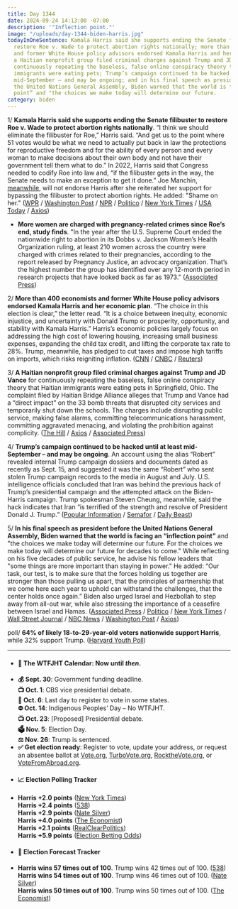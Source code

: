 ```yaml
---
title: Day 1344
date: 2024-09-24 14:13:00 -07:00
description: '"Inflection point."'
image: "/uploads/day-1344-biden-harris.jpg"
todayInOneSentence: Kamala Harris said she supports ending the Senate filibuster to
  restore Roe v. Wade to protect abortion rights nationally; more than 400 economists
  and former White House policy advisors endorsed Kamala Harris and her economic plan;
  a Haitian nonprofit group filed criminal charges against Trump and JD Vance for
  continuously repeating the baseless, false online conspiracy theory that Haitian
  immigrants were eating pets; Trump’s campaign continued to be hacked until at least
  mid-September – and may be ongoing; and in his final speech as president before
  the United Nations General Assembly, Biden warned that the world is facing an “inflection
  point” and "the choices we make today will determine our future.
category: biden
---
```


1/ **Kamala Harris said she supports ending the Senate filibuster to restore Roe v. Wade to protect abortion rights nationally**. “I think we should eliminate the filibuster for Roe,” Harris said. “And get us to the point where 51 votes would be what we need to actually put back in law the protections for reproductive freedom and for the ability of every person and every woman to make decisions about their own body and not have their government tell them what to do.” In 2022, Harris said that Congress needed to codify Roe into law and, “if the filibuster gets in the way, the Senate needs to make an exception to get it done.” Joe Manchin, [meanwhile](https://www.cnn.com/2024/09/24/politics/joe-manchin-not-endorse-harris-filibuster/index.html), will not endorse Harris after she reiterated her support for bypassing the filibuster to protect abortion rights. He added: "Shame on her." ([WPR](https://www.wpr.org/news/kamala-harris-presidential-campaign-vice-president-housing-affordability-pfas-pollution-wpr-interview) / [Washington Post](https://www.washingtonpost.com/politics/2024/09/24/harris-filibuster-abortion/) / [NPR](https://www.npr.org/2024/09/23/nx-s1-5123955/kamala-harris-abortion-roe-v-wade-filibuster) / [Politico](https://www.politico.com/news/2024/09/24/kamala-harris-filibuster-abortion-rights-00180699) / [New York Times](https://www.nytimes.com/2024/09/24/us/politics/harris-senate-filibuster-abortion-rights-roe.html) / [USA Today](https://www.usatoday.com/story/news/politics/elections/2024/09/24/kamala-harris-filibuster-abortion/75362170007/) / [Axios](https://www.axios.com/2024/09/24/harris-filibuster-abortion-trump-2024))

* **More women are charged with pregnancy-related crimes since Roe’s end, study finds**. "In the year after the U.S. Supreme Court ended the nationwide right to abortion in its Dobbs v. Jackson Women’s Health Organization ruling, at least 210 women across the country were charged with crimes related to their pregnancies, according to the report released by Pregnancy Justice, an advocacy organization. That’s the highest number the group has identified over any 12-month period in research projects that have looked back as far as 1973." ([Associated Press](https://apnews.com/article/pregnancy-crime-charges-dobbs-roe-a2aec34ac68ef582351d671a744a6ed9))

2/ **More than 400 economists and former White House policy advisors endorsed Kamala Harris and her economic plan**. “The choice in this election is clear,” the letter read. “It is a choice between inequity, economic injustice, and uncertainty with Donald Trump or prosperity, opportunity, and stability with Kamala Harris.” Harris’s economic policies largely focus on addressing the high cost of lowering housing, increasing small business expenses, expanding the child tax credit, and lifting the corporate tax rate to 28%. Trump, meanwhile, has pledged to cut taxes and impose high tariffs on imports, which risks reigniting inflation. ([CNN](https://www.cnn.com/2024/09/24/business/kamala-harris-economy-endorsement/) / [CNBC](https://www.cnbc.com/2024/09/24/harris-economists-white-house-advisors-endorsement-trump-election-policy.html) / [Reuters](https://www.reuters.com/world/us/harris-release-new-economic-proposals-this-week-us-wealth-creation-sources-say-2024-09-22/))

3/ **A Haitian nonprofit group filed criminal charges against Trump and JD Vance** for continuously repeating the baseless, false online conspiracy theory that Haitian immigrants were eating pets in Springfield, Ohio. The complaint filed by Haitian Bridge Alliance alleges that Trump and Vance had a “direct impact” on the 33 bomb threats that disrupted city services and temporarily shut down the schools. The charges include disrupting public service, making false alarms, committing telecommunications harassment, committing aggravated menacing, and violating the prohibition against complicity. ([The Hill](https://thehill.com/latino/4897028-haitian-immigrants-springfield-ohio-criminal/) / [Axios](https://www.axios.com/2024/09/24/haitian-group-charges-trump-vance) / [Associated Press](https://apnews.com/article/haitian-immigrants-springfield-charges-trump-vance-012af00a8677da5caed55d03e8779774))

4/ **Trump’s campaign continued to be hacked until at least mid-September – and may be ongoing**. An account using the alias “Robert” revealed internal Trump campaign dossiers and documents dated as recently as Sept. 15, and suggested it was the same “Robert” who sent stolen Trump campaign records to the media in August and July. U.S. intelligence officials concluded that Iran was behind the previous hack of Trump’s presidential campaign and the attempted attack on the Biden-Harris campaign. Trump spokesman Steven Cheung, meanwhile, said the hack indicates that Iran “is terrified of the strength and resolve of President Donald J. Trump.” ([Popular Information](https://popular.info/p/trump-campaign-hack) / [Semafor](https://www.semafor.com/article/09/23/2024/trump-hack-continued-into-last-week) / [Daily Beast](https://www.thedailybeast.com/trump-campaign-was-hacked-again-in-the-last-10-days))

5/ **In his final speech as president before the United Nations General Assembly, Biden warned that the world is facing an “inflection point”** and "the choices we make today will determine our future. For the choices we make today will determine our future for decades to come." While reflecting on his five decades of public service, he advise his fellow leaders that "some things are more important than staying in power." He added: “Our task, our test, is to make sure that the forces holding us together are stronger than those pulling us apart, that the principles of partnership that we come here each year to uphold can withstand the challenges, that the center holds once again.” Biden also urged Israel and Hezbollah to step away from all-out war, while also stressing the importance of a ceasefire between Israel and Hamas. ([Associated Press](https://apnews.com/article/biden-un-general-assembly-ukraine-israel-gaza-4e4e839c3cdd4edd7543aea84af2346f) / [Politico](https://www.politico.com/news/2024/09/24/bidens-final-un-address-00180685) / [New York Times](https://www.nytimes.com/live/2024/09/24/world/unga-2024-biden) / [Wall Street Journal](https://www.wsj.com/world/biden-facing-mounting-global-problems-tells-u-n-things-can-get-better-f0417fc6) / [NBC News](https://www.nbcnews.com/politics/white-house/biden-deliver-final-un-general-assembly-speech-global-turmoil-election-rcna172231) / [Washington Post](https://www.washingtonpost.com/politics/2024/09/24/biden-united-nations-general-assembly-israel-hezbollah/) / [Axios](https://www.axios.com/2024/09/24/biden-un-general-assembly-speech))

poll/ **64% of likely 18-to-29-year-old voters nationwide support Harris**, while 32% support Trump. ([Harvard Youth Poll](https://iop.harvard.edu/youth-poll/48th-edition-fall-2024))

---

* #### 📅 The WTFJHT Calendar: Now until *then*. 
* **💰 Sept. 30**: Government funding deadline. \
**📺 Oct. 1**: CBS vice presidential debate. \
**📆 Oct. 6**: Last day to register to vote in some states. \
**⛔️ Oct. 14**: Indigenous Peoples’ Day – No WTFJHT. \
**📺 Oct. 23**: [Proposed] Presidential debate. \
**🗳️ Nov. 5**: Election Day. \
**⚖️ Nov. 26**: Trump is sentenced. 
* **✅ Get election ready**: Register to vote, update your address, or request an absentee ballot at [Vote.org](https://www.vote.org/), [TurboVote.org](https://turbovote.org/), [RocktheVote.org](https://www.rockthevote.org/), or [VoteFromAbroad.org](https://www.votefromabroad.org/).
* #### 📈 Election Polling Tracker
* **Harris +2.0 points** ([New York Times](https://www.nytimes.com/interactive/2024/us/elections/polls-president.html)) \
**Harris +2.4 points** ([538](https://projects.fivethirtyeight.com/polls/president-general/2024/national/)) \
**Harris +2.9 points** ([Nate Silver](https://www.natesilver.net/p/nate-silver-2024-president-election-polls-model)) \
**Harris +4.0 points** ([The Economist](https://www.economist.com/interactive/us-2024-election/trump-harris-polls)) \
**Harris +2.1 points** ([RealClearPolitics](https://www.realclearpolling.com/polls/president/general/2024/trump-vs-harris)) \
**Harris +5.9 points** ([Election Betting Odds](https://www.electionbettingodds.com/))
* #### 🔮 Election Forecast Tracker
* **Harris wins 57 times out of 100**. Trump wins 42 times out of 100. ([538](https://projects.fivethirtyeight.com/2024-election-forecast/)) \
**Harris wins 54 times out of 100**. Trump wins 46 times out of 100. ([Nate Silver](https://www.natesilver.net/p/nate-silver-2024-president-election-polls-model)) \
**Harris wins 50 times out of 100**. Trump wins 50 times out of 100. ([The Economist](https://www.economist.com/interactive/us-2024-election/prediction-model/president/))


